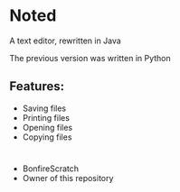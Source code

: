 # Noted
A text editor, rewritten in Java

The previous version was written in Python

## Features:
 - Saving files
 - Printing files
 - Opening files
 - Copying files

#

- BonfireScratch
 - Owner of this repository
